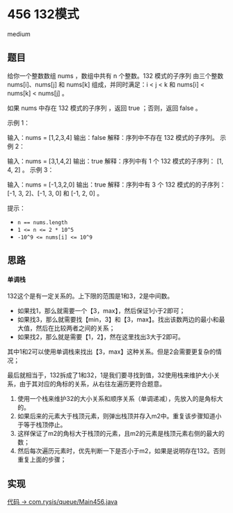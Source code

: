 # 456 132模式

medium

## 题目

给你一个整数数组 nums ，数组中共有 n 个整数。132 模式的子序列 由三个整数 nums[i]、nums[j] 和 nums[k] 组成，并同时满足：i < j < k 和 nums[i] < nums[k] < nums[j] 。

如果 nums 中存在 132 模式的子序列 ，返回 true ；否则，返回 false 。



示例 1：

输入：nums = [1,2,3,4]
输出：false
解释：序列中不存在 132 模式的子序列。
示例 2：

输入：nums = [3,1,4,2]
输出：true
解释：序列中有 1 个 132 模式的子序列： [1, 4, 2] 。
示例 3：

输入：nums = [-1,3,2,0]
输出：true
解释：序列中有 3 个 132 模式的的子序列：[-1, 3, 2]、[-1, 3, 0] 和 [-1, 2, 0] 。


提示：
- `n == nums.length`
- `1 <= n <= 2 * 10^5`
- `-10^9 <= nums[i] <= 10^9`


## 思路

#### 单调栈

132这个是有一定关系的。上下限的范围是1和3，2是中间数。

- 如果找1，那么就需要一个【3，max】，然后保证1小于2即可；
- 如果找3，那么就需要找【min，3】和【3，max】。找出该数两边的最小和最大值，然后在比较两者之间的关系；
- 如果找2，那么就是需要【1，2】，然在这里找出3大于2即可。

其中1和2可以使用单调栈来找出【3，max】这种关系。但是2会需要更复杂的情况；

最后就相当于，132拆成了1和32，1是我们要寻找到值，32使用栈来维护大小关系，由于其对应的角标的关系，从右往左遍历更符合题意。

1. 使用一个栈来维护32的大小关系和顺序关系（单调递减），先放入的是角标大的。
2. 如果后来的元素大于栈顶元素，则弹出栈顶并存入m2中。重复该步骤知道小于等于栈顶停止。
3. 这样保证了m2的角标大于栈顶的元素，且m2的元素是栈顶元素右侧的最大的数；
4. 然后每次遍历元素时，优先判断一下是否小于m2，如果是说明存在132。否则重复上面的步骤；

## 实现

[代码 -> com.rysis/queue/Main456.java](../../src/com/rysis/queue/Main456.java)